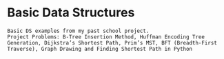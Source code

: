 # Basic Data Structures
    Basic DS examples from my past school project.
    Project Problems: B-Tree Insertion Method, Huffman Encoding Tree Generation, Dijkstra’s Shortest Path, Prim’s MST, BFT (Breadth-First Traverse), Graph Drawing and Finding Shortest Path in Python  
